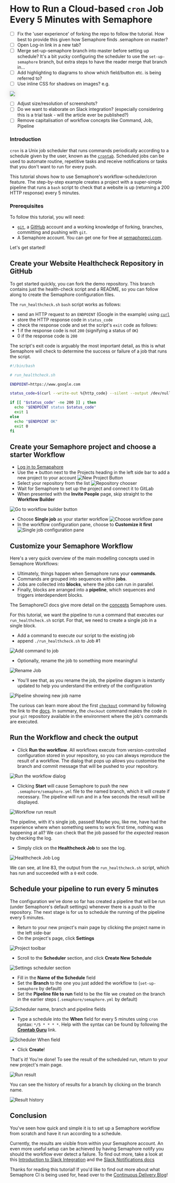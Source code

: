 # How to Run a Cloud-based `cron` Job Every 5 Minutes with Semaphore

- [ ] Fix the 'user experience' of forking the repo to follow the tutorial. How best to provide this given how Semaphore finds .semaphore on master?
- [ ] Open Log-in link in a new tab?
- [ ] Merge set-up-semaphore branch into master before setting up schedule?  It's a bit yucky configuring the scheduler to use the `set-up-semaphore` branch, but extra steps to have the reader merge that branch in...
- [ ] Add highlighting to diagrams to show which field/button etc. is being referred to?
- [ ] Use inline CSS for shadows on images? e.g.

<img src="img/scheduler_section_before.png" style="box-shadow: 0px 0px 20px #CCCCCC"/>

- [ ] Adjust size/resolution of screenshots?
- [ ] Do we want to elaborate on Slack integration? (especially considering this is a trial task - will the article ever be published?)
- [ ] Remove capitalisation of workflow concepts like Command, Job, Pipeline

### Introduction

`cron` is a Unix job scheduler that runs commands periodically according to a schedule given by the user, known as the [`crontab`](https://man7.org/linux/man-pages/man5/crontab.5.html).  Scheduled jobs can be used to automate routine, repetitive tasks and receive notifications or tasks that you don't want to run for every push.

This tutorial shows how to use Semaphore's workflow-scheduler/cron feature. The step-by-step example creates a project with a super-simple pipeline that runs a `bash` script to check that a website is up (returning a 200 HTTP response) every 5 minutes.

### Prerequisites

To follow this tutorial, you will need:

* [`git`](https://git-scm.com/), a [GitHub](https://github.com/) account and a working knowledge of forking, branches, committing and pushing with `git`.
* A Semaphore account. You can get one for free at [semaphoreci.com](https://semaphoreci.com/).

Let's get started!

## Create your Website Healthcheck Repository in GitHub

To get started quickly, you can fork the demo repository.  This branch contains just the health-check script and a README, so you can follow along to create the Semaphore configuration files.

The `run_healthcheck.sh` `bash` script works as follows:

* send an HTTP request to an `ENDPOINT` (Google in the example) using [`curl`](https://man7.org/linux/man-pages/man1/curl.1.html)
* store the HTTP response code in `status_code`
* check the response code and set the script's `exit` code as follows:
 * 1 if the response code is not `200` (signifying a status of `OK`)
 * 0 if the response code is `200`

The script's exit code is arguably the most important detail, as this is what Semaphore will check to determine the success or failure of a job that runs the script.

``` bash
#!/bin/bash

# run_healthcheck.sh

ENDPOINT=https://www.google.com

status_code=$(curl --write-out %{http_code} --silent --output /dev/null $ENDPOINT)

if [[ "$status_code" -ne 200 ]] ; then
  echo "$ENDPOINT status $status_code"
  exit 1
else
  echo "$ENDPOINT OK"
  exit 0
fi

```

## Create your Semaphore project and choose a starter Workflow

* [Log in to Semapahore](https://id.semaphoreci.com/login)
* Use the **+** button next to the Projects heading in the left side bar to add a new project to your account
![New Project Button](img/add_project_button.png)
* Select your repository from the list
![Repository chooser](img/choose_repo.png)
* Wait for Semaphore to set up the project and connect it to GitLab
* When presented with the **Invite People** page, skip straight to the **Workflow Builder**

![Go to workflow builder button](img/go_to_workflow_builder.png)

* Choose **Single job** as your starter workflow
![Choose workflow pane](img/choose_workflow.png)
* In the workflow configuration pane, choose to **Customize it first**
![Single job configuration pane](img/customise_single_job_workflow.png)

## Customize your Semaphore Workflow

Here's a very quick overview of the main modelling concepts used in Semaphore Workflows:

* Ultimately, things happen when Semaphore runs your **commands**.
* Commands are grouped into sequences within **jobs**.
* Jobs are collected into **blocks**, where the jobs can run in parallel.
* Finally, blocks are arranged into a **pipeline**, which sequences and triggers interdependent blocks.

The SemaphoreCI docs give more detail on the [concepts](https://docs.semaphoreci.com/guided-tour/concepts/) Semaphore uses.

For this tutorial, we want the pipeline to run a command that executes our `run_healthcheck.sh` script.  For that, we need to create a single job in a single block.

* Add a command to execute our script to the existing job
 * append `./run_healthcheck.sh` to Job #1

 ![Add command to job](img/add_command_to_job.png)

 * Optionally, rename the job to something more meaningful

 ![Rename Job](img/rename_job.png)

 * You'll see that, as you rename the job, the pipeline diagram is instantly updated to help you understand the entirety of the configuration

 ![Pipeline showing new job name](img/pipeline_shows_job_name.png)

The curious can learn more about the first [`checkout`](https://docs.semaphoreci.com/reference/toolbox-reference/#checkout) command by following the link to the [docs](https://docs.semaphoreci.com/reference/toolbox-reference/#checkout).  In summary, the `checkout` command makes the code in your `git` repository available in the environment where the job's commands are executed.

## Run the Workflow and check the output

* Click **Run the workflow**.  All workflows execute from version-controlled configuration stored in your repository, so you can always reproduce the result of a workflow.  The dialog that pops up allows you customise the branch and commit message that will be pushed to your repository.

![Run the workflow dialog](img/run_the_workflow.png)

* Clicking **Start** will cause Semaphore to push the new `.semaphore/semaphore.yml` file to the named branch, which it will create if necessary.  The pipeline will run and in a few seconds the result will be displayed.

![Workflow run result](img/workflow_run_result.png)

The pipeline, with it's single job, passed!  Maybe you, like me, have had the experience where when something seems to work first time, nothing was happening at all? We can check that the job passed for the *expected* reason by checking the log.

* Simply click on the **Healthcheck Job** to see the log.

![Healthcheck Job Log](img/healthcheck_job_log.png)

We can see, at line 83, the output from the `run_healthcheck.sh` script, which has run and succeeded with a `0` exit code.

## Schedule your pipeline to run every 5 minutes

The configuration we've done so far has created a pipeline that will be run (under Semaphore's default settings) whenever there is a push to the repository.  The next stage is for us to schedule the running of the pipeline every 5 minutes.

* Return to your new project's main page by clicking the project name in the left side-bar
* On the project's page, click **Settings**

![Project toolbar](img/project_buttons.png)

* Scroll to the **Scheduler** section, and click **Create New Schedule**

![Settings scheduler section](img/scheduler_section_before.png)

* Fill in the **Name of the Schedule** field
* Set the **Branch** to the one you just added the workflow to (`set-up-semaphore` by default)
* Set the **Pipeline file to run** field to be the file we created on the branch in the earlier steps (`.semaphore/semaphore.yml` by default)

![Scheduler name, branch and pipeline fields](img/scheduler_fields1.png)

* Type a schedule into the **When** field for every 5 minutes using `cron` syntax: `*/5 * * * *`. Help with the syntax can be found by following the [**Crontab Guru**](https://crontab.guru/) link.

![Scheduler When field](img/scheduler_when_field.png)

* Click **Create**!

That's it!  You're done! To see the result of the scheduled run, return to your new project's main page.

![Run result](img/run_result.png)

You can see the history of results for a branch by clicking on the branch name.

![Result history](img/result_history.png)

## Conclusion

You've seen how quick and simple it is to set up a Semaphore workflow from scratch and have it run according to a schedule.

Currently, the results are visible from within your Semaphore account.  An even more useful setup can be achieved by having Semaphore notify you should the workflow ever detect a failure.  To find out more, take a look at this [Introduction to Slack Integration](https://semaphoreci.com/blog/2014/03/06/slack-integration.html) and the [Slack Notifications docs](https://docs.semaphoreci.com/essentials/slack-notifications/)

Thanks for reading this tutorial!  If you'd like to find out more about what Semaphore CI is being used for, head over to the [Continuous Delivery Blog](https://semaphoreci.com/blog)!
